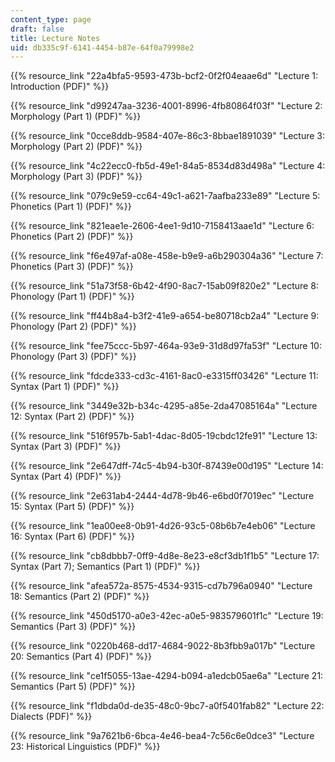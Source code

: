 ```yaml
---
content_type: page
draft: false
title: Lecture Notes
uid: db335c9f-6141-4454-b87e-64f0a79998e2
---
```

{{% resource_link "22a4bfa5-9593-473b-bcf2-0f2f04eaae6d" "Lecture 1: Introduction (PDF)" %}}

{{% resource_link "d99247aa-3236-4001-8996-4fb80864f03f" "Lecture 2: Morphology (Part 1) (PDF)" %}}

{{% resource_link "0cce8ddb-9584-407e-86c3-8bbae1891039" "Lecture 3: Morphology (Part 2) (PDF)" %}}

{{% resource_link "4c22ecc0-fb5d-49e1-84a5-8534d83d498a" "Lecture 4: Morphology (Part 3) (PDF)" %}}

{{% resource_link "079c9e59-cc64-49c1-a621-7aafba233e89" "Lecture 5: Phonetics (Part 1) (PDF)" %}}

{{% resource_link "821eae1e-2606-4ee1-9d10-7158413aae1d" "Lecture 6: Phonetics (Part 2) (PDF)" %}}

{{% resource_link "f6e497af-a08e-458e-b9e9-a6b290304a36" "Lecture 7: Phonetics (Part 3) (PDF)" %}}

{{% resource_link "51a73f58-6b42-4f90-8ac7-15ab09f820e2" "Lecture 8: Phonology (Part 1) (PDF)" %}}

{{% resource_link "ff44b8a4-b3f2-41e9-a654-be80718cb2a4" "Lecture 9: Phonology (Part 2) (PDF)" %}}

{{% resource_link "fee75ccc-5b97-464a-93e9-31d8d97fa53f" "Lecture 10: Phonology (Part 3) (PDF)" %}}

{{% resource_link "fdcde333-cd3c-4161-8ac0-e3315ff03426" "Lecture 11: Syntax (Part 1) (PDF)" %}}

{{% resource_link "3449e32b-b34c-4295-a85e-2da47085164a" "Lecture 12: Syntax (Part 2) (PDF)" %}}

{{% resource_link "516f957b-5ab1-4dac-8d05-19cbdc12fe91" "Lecture 13: Syntax (Part 3) (PDF)" %}}

{{% resource_link "2e647dff-74c5-4b94-b30f-87439e00d195" "Lecture 14: Syntax (Part 4) (PDF)" %}}

{{% resource_link "2e631ab4-2444-4d78-9b46-e6bd0f7019ec" "Lecture 15: Syntax (Part 5) (PDF)" %}}

{{% resource_link "1ea00ee8-0b91-4d26-93c5-08b6b7e4eb06" "Lecture 16: Syntax (Part 6) (PDF)" %}}

{{% resource_link "cb8dbbb7-0ff9-4d8e-8e23-e8cf3db1f1b5" "Lecture 17: Syntax (Part 7); Semantics (Part 1) (PDF)" %}}

{{% resource_link "afea572a-8575-4534-9315-cd7b796a0940" "Lecture 18: Semantics (Part 2) (PDF)" %}}

{{% resource_link "450d5170-a0e3-42ec-a0e5-983579601f1c" "Lecture 19: Semantics (Part 3) (PDF)" %}}

{{% resource_link "0220b468-dd17-4684-9022-8b3fbb9a017b" "Lecture 20: Semantics (Part 4) (PDF)" %}}

{{% resource_link "ce1f5055-13ae-4294-b094-a1edcb05ae6a" "Lecture 21: Semantics (Part 5) (PDF)" %}}

{{% resource_link "f1dbda0d-de35-48c0-9bc7-a0f5401fab82" "Lecture 22: Dialects (PDF)" %}}

{{% resource_link "9a7621b6-6bca-4e46-bea4-7c56c6e0dce3" "Lecture 23: Historical Linguistics (PDF)" %}}